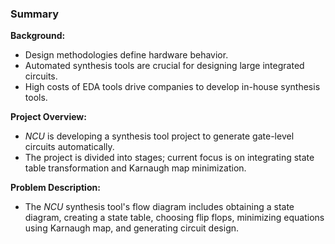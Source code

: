 ### Summary

**Background:**
- Design methodologies define hardware behavior.
- Automated synthesis tools are crucial for designing large integrated circuits.
- High costs of EDA tools drive companies to develop in-house synthesis tools.

**Project Overview:**
- *NCU* is developing a synthesis tool project to generate gate-level circuits automatically.
- The project is divided into stages; current focus is on integrating state table transformation and Karnaugh map minimization.

**Problem Description:**
- The *NCU* synthesis tool's flow diagram includes obtaining a state diagram, creating a state table, choosing flip flops, minimizing equations using Karnaugh map, and generating circuit design.
